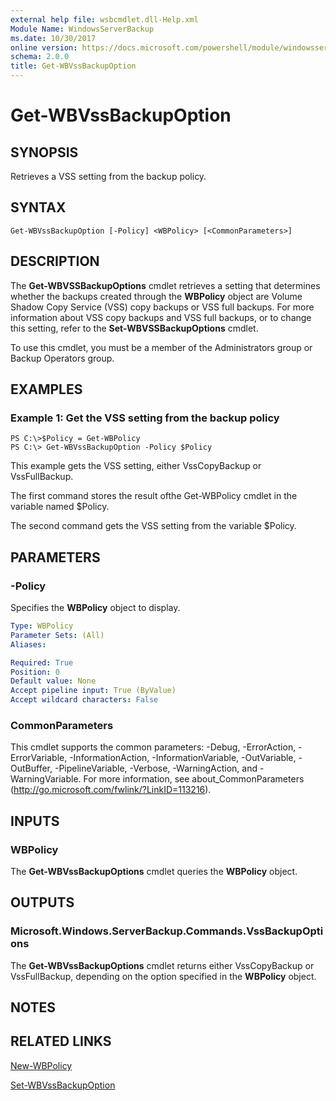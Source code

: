 ```yaml
---
external help file: wsbcmdlet.dll-Help.xml
Module Name: WindowsServerBackup
ms.date: 10/30/2017
online version: https://docs.microsoft.com/powershell/module/windowsserverbackup/get-wbvssbackupoption?view=windowsserver2012r2-ps&wt.mc_id=ps-gethelp
schema: 2.0.0
title: Get-WBVssBackupOption
---
```


# Get-WBVssBackupOption

## SYNOPSIS
Retrieves a VSS setting from the backup policy.

## SYNTAX

```
Get-WBVssBackupOption [-Policy] <WBPolicy> [<CommonParameters>]
```

## DESCRIPTION
The **Get-WBVSSBackupOptions** cmdlet retrieves a setting that determines whether the backups created through the **WBPolicy** object are Volume Shadow Copy Service (VSS) copy backups or VSS full backups.
For more information about VSS copy backups and VSS full backups, or to change this setting, refer to the **Set-WBVSSBackupOptions** cmdlet.

To use this cmdlet, you must be a member of the Administrators group or Backup Operators group.

## EXAMPLES

### Example 1: Get the VSS setting from the backup policy
```
PS C:\>$Policy = Get-WBPolicy
PS C:\> Get-WBVssBackupOption -Policy $Policy
```

This example gets the VSS setting, either VssCopyBackup or VssFullBackup.

The first command stores the result ofthe Get-WBPolicy cmdlet in the variable named $Policy.

The second command gets the VSS setting from the variable $Policy.

## PARAMETERS

### -Policy
Specifies the **WBPolicy** object to display.

```yaml
Type: WBPolicy
Parameter Sets: (All)
Aliases: 

Required: True
Position: 0
Default value: None
Accept pipeline input: True (ByValue)
Accept wildcard characters: False
```

### CommonParameters
This cmdlet supports the common parameters: -Debug, -ErrorAction, -ErrorVariable, -InformationAction, -InformationVariable, -OutVariable, -OutBuffer, -PipelineVariable, -Verbose, -WarningAction, and -WarningVariable. For more information, see about_CommonParameters (http://go.microsoft.com/fwlink/?LinkID=113216).

## INPUTS

### WBPolicy
The **Get-WBVssBackupOptions** cmdlet queries the **WBPolicy** object.

## OUTPUTS

### Microsoft.Windows.ServerBackup.Commands.VssBackupOptions
The **Get-WBVssBackupOptions** cmdlet returns either VssCopyBackup or VssFullBackup, depending on the option specified in the **WBPolicy** object.

## NOTES

## RELATED LINKS

[New-WBPolicy](./New-WBPolicy.md)

[Set-WBVssBackupOption](./Set-WBVssBackupOption.md)

